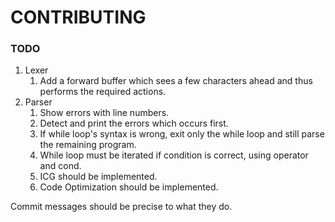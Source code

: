 # CONTRIBUTING

### TODO

1. Lexer   
    1. Add a forward buffer which sees a few characters ahead and thus performs the required actions.   
2. Parser   
    1. Show errors with line numbers.   
    2. Detect and print the errors which occurs first.
    3. If while loop's syntax is wrong, exit only the while loop and still parse the remaining program.
    4. While loop must be iterated if condition is correct, using operator and cond.   
    5. ICG should be implemented.   
    6. Code Optimization should be implemented.   


Commit messages should be precise to what they do.
